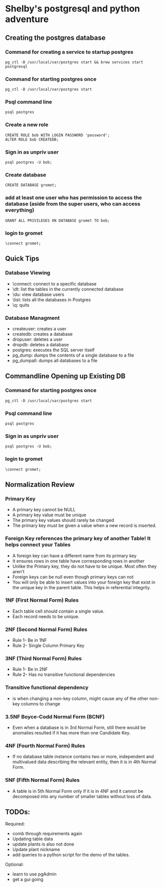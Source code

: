 # Shelby's postgresql and python adventure

## Creating the postgres database
 
### Command for creating a service to startup postgres
```
pg_ctl -D /usr/local/var/postgres start && brew services start postgresql
```

### Command for starting postgres once
```
pg_ctl -D /usr/local/var/postgres start
```
 
### Psql command line
```
psql postgres
```
 
### Create a new role
```
CREATE ROLE bob WITH LOGIN PASSWORD 'password';
ALTER ROLE bob CREATEDB;
```
 
### Sign in as unpriv user
```
psql postgres -U bob;
```
 
### Create database
```
CREATE DATABASE gromet;
```
 
### add at least one user who has permission to access the database (aside from the super users, who can access everything)
```
GRANT ALL PRIVILEGES ON DATABASE gromet TO bob;
```
 
### login to gromet
```
\connect gromet;
```


## Quick Tips


### Database Viewing
* \connect: connect to a specific database
* \dt: list the tables in the currently connected database
* \du: view database users
* \list: lists all the databases in Postgres
* \q: quits

### Database Managment
* createuser: creates a user
* createdb: creates a database
* dropuser: deletes a user
* dropdb: deletes a database
* postgres: executes the SQL server itself
* pg_dump: dumps the contents of a single database to a file
* pg_dumpall: dumps all databases to a file
 

## Commandline Opening up Existing DB

### Command for starting postgres once
```
pg_ctl -D /usr/local/var/postgres start
```
 
### Psql command line
```
psql postgres
```
### Sign in as unpriv user
```
psql postgres -U bob;
```

### login to gromet
```
\connect gromet;
```

## Normalization Review

### Primary Key
* A primary key cannot be NULL
* A primary key value must be unique
* The primary key values should rarely be changed
* The primary key must be given a value when a new record is inserted.

### Foreign Key references the primary key of another Table! It helps connect your Tables
* A foreign key can have a different name from its primary key
* It ensures rows in one table have corresponding rows in another
* Unlike the Primary key, they do not have to be unique. Most often they aren't
* Foreign keys can be null even though primary keys can not 
* You will only be able to insert values into your foreign key that exist in the unique key in the parent table. This helps in referential integrity.

### 1NF (First Normal Form) Rules
* Each table cell should contain a single value.
* Each record needs to be unique.

### 2NF (Second Normal Form) Rules
* Rule 1- Be in 1NF
* Rule 2- Single Column Primary Key

### 3NF (Third Normal Form) Rules
* Rule 1- Be in 2NF
* Rule 2- Has no transitive functional dependencies

### Transitive functional dependency 
* is when changing a non-key column, might cause any of the other non-key columns to change

### 3.5NF Boyce-Codd Normal Form (BCNF)
* Even when a database is in 3rd Normal Form, still there would be anomalies resulted if it has more than one Candidate Key.


### 4NF (Fourth Normal Form) Rules
* If no database table instance contains two or more, independent and multivalued data describing the relevant entity, then it is in 4th Normal Form.

### 5NF (Fifth Normal Form) Rules
* A table is in 5th Normal Form only if it is in 4NF and it cannot be decomposed into any number of smaller tables without loss of data.


## TODOs:

Required:
* comb through requirements again
* Updating table data
* update plants is also not done
* Update plant nickname
* add queries to a python script for the demo of the tables.

Optional:
* learn to use pgAdmin
* get a gui going